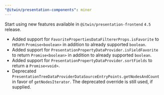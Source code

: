 ```yaml
---
"@itwin/presentation-components": minor
---
```


Start using new features available in `@itwin/presentation-frontend` `4.5` release.

- Added support for `FavoritePropertiesDataFiltererProps.isFavorite` to return `Promise<boolean>` in addition to already supported `boolean`.
- Added support for `PresentationPropertyDataProvider.isFieldFavorite` to return `Promise<boolean>` in addition to already supported `boolean`.
- Added support for `PresentationPropertyDataProvider.sortFields` to return a `Promise<void>`.
- Deprecated `PresentationTreeDataProviderDataSourceEntryPoints.getNodesAndCount` in favor of `getNodesIterator`. The deprecated override is still used, if supplied.
